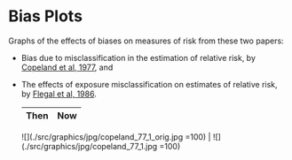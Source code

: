 # Bias Plots

Graphs of the effects of biases on measures of risk from these two papers:

- Bias due to misclassification in the estimation of relative risk,
  by [Copeland et al, 1977](https://doi.org/10.1093/oxfordjournals.aje.a112408),
  and
- The effects of exposure misclassification on estimates of relative risk,
  by [Flegal et al, 1986](https://doi.org/10.1093/oxfordjournals.aje.a114294).

    Then | Now
    :---:|:---:
    ![](./src/graphics/jpg/copeland_77_1_orig.jpg =100)
    | ![](./src/graphics/jpg/copeland_77_1.jpg =100)
